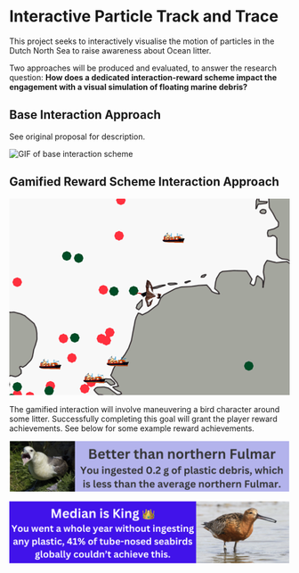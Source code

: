 # Interactive Particle Track and Trace

This project seeks to interactively visualise the motion of particles in the Dutch North Sea to raise awareness about Ocean litter.

Two approaches will be produced and evaluated, to answer the research question: **How does a dedicated interaction-reward scheme impact the engagement with a visual simulation of floating marine debris?**

## Base Interaction Approach

See original proposal for description.

![GIF of base interaction scheme](figures/demo5.gif)

## Gamified Reward Scheme Interaction Approach


![GIF of base interaction scheme](figures/demo2.gif)

The gamified interaction will involve maneuvering a bird character around some litter. Successfully completing this goal will grant the player reward achievements. See below for some example reward achievements.

![Reward1](figures/fulmar.png)

![Reward2](figures/tubenose.png)

